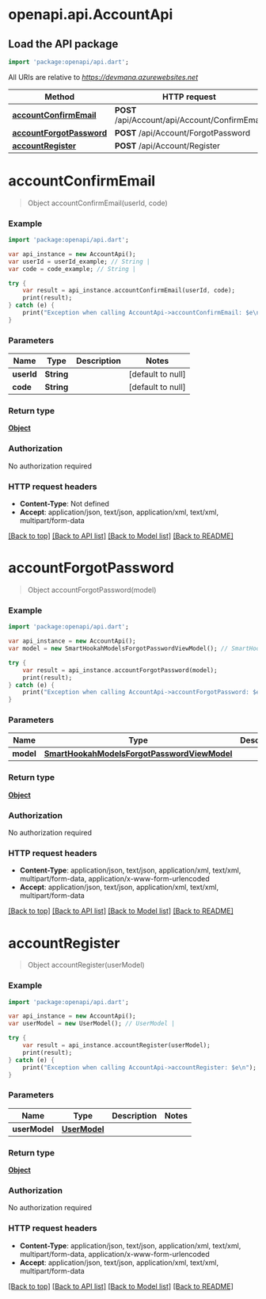 # openapi.api.AccountApi

## Load the API package
```dart
import 'package:openapi/api.dart';
```

All URIs are relative to *https://devmana.azurewebsites.net*

Method | HTTP request | Description
------------- | ------------- | -------------
[**accountConfirmEmail**](AccountApi.md#accountConfirmEmail) | **POST** /api/Account/api/Account/ConfirmEmail | 
[**accountForgotPassword**](AccountApi.md#accountForgotPassword) | **POST** /api/Account/ForgotPassword | 
[**accountRegister**](AccountApi.md#accountRegister) | **POST** /api/Account/Register | 


# **accountConfirmEmail**
> Object accountConfirmEmail(userId, code)



### Example 
```dart
import 'package:openapi/api.dart';

var api_instance = new AccountApi();
var userId = userId_example; // String | 
var code = code_example; // String | 

try { 
    var result = api_instance.accountConfirmEmail(userId, code);
    print(result);
} catch (e) {
    print("Exception when calling AccountApi->accountConfirmEmail: $e\n");
}
```

### Parameters

Name | Type | Description  | Notes
------------- | ------------- | ------------- | -------------
 **userId** | **String**|  | [default to null]
 **code** | **String**|  | [default to null]

### Return type

[**Object**](Object.md)

### Authorization

No authorization required

### HTTP request headers

 - **Content-Type**: Not defined
 - **Accept**: application/json, text/json, application/xml, text/xml, multipart/form-data

[[Back to top]](#) [[Back to API list]](../README.md#documentation-for-api-endpoints) [[Back to Model list]](../README.md#documentation-for-models) [[Back to README]](../README.md)

# **accountForgotPassword**
> Object accountForgotPassword(model)



### Example 
```dart
import 'package:openapi/api.dart';

var api_instance = new AccountApi();
var model = new SmartHookahModelsForgotPasswordViewModel(); // SmartHookahModelsForgotPasswordViewModel | 

try { 
    var result = api_instance.accountForgotPassword(model);
    print(result);
} catch (e) {
    print("Exception when calling AccountApi->accountForgotPassword: $e\n");
}
```

### Parameters

Name | Type | Description  | Notes
------------- | ------------- | ------------- | -------------
 **model** | [**SmartHookahModelsForgotPasswordViewModel**](SmartHookahModelsForgotPasswordViewModel.md)|  | 

### Return type

[**Object**](Object.md)

### Authorization

No authorization required

### HTTP request headers

 - **Content-Type**: application/json, text/json, application/xml, text/xml, multipart/form-data, application/x-www-form-urlencoded
 - **Accept**: application/json, text/json, application/xml, text/xml, multipart/form-data

[[Back to top]](#) [[Back to API list]](../README.md#documentation-for-api-endpoints) [[Back to Model list]](../README.md#documentation-for-models) [[Back to README]](../README.md)

# **accountRegister**
> Object accountRegister(userModel)



### Example 
```dart
import 'package:openapi/api.dart';

var api_instance = new AccountApi();
var userModel = new UserModel(); // UserModel | 

try { 
    var result = api_instance.accountRegister(userModel);
    print(result);
} catch (e) {
    print("Exception when calling AccountApi->accountRegister: $e\n");
}
```

### Parameters

Name | Type | Description  | Notes
------------- | ------------- | ------------- | -------------
 **userModel** | [**UserModel**](UserModel.md)|  | 

### Return type

[**Object**](Object.md)

### Authorization

No authorization required

### HTTP request headers

 - **Content-Type**: application/json, text/json, application/xml, text/xml, multipart/form-data, application/x-www-form-urlencoded
 - **Accept**: application/json, text/json, application/xml, text/xml, multipart/form-data

[[Back to top]](#) [[Back to API list]](../README.md#documentation-for-api-endpoints) [[Back to Model list]](../README.md#documentation-for-models) [[Back to README]](../README.md)

